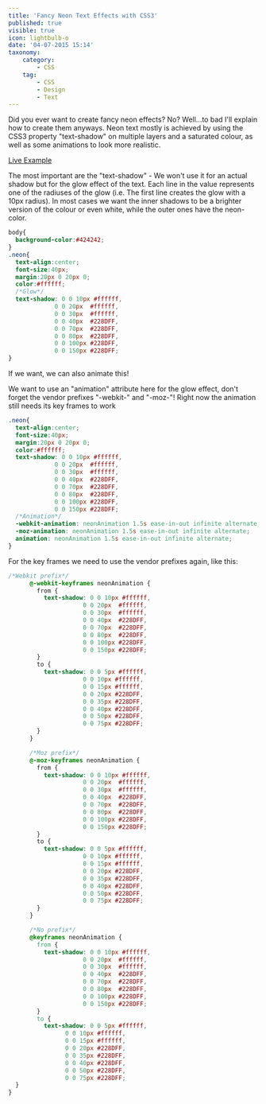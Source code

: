```yaml
---
title: 'Fancy Neon Text Effects with CSS3'
published: true
visible: true
icon: lightbulb-o
date: '04-07-2015 15:14'
taxonomy:
    category:
        - CSS
    tag:
        - CSS
        - Design
        - Text
---
```


Did you ever want to create fancy neon effects? No? Well...to bad I'll explain how to create them anyways. Neon text mostly is achieved by using the CSS3 property "text-shadow" on multiple layers and a saturated colour, as well as some animations to look more realistic.

[Live Example](http://f-rilling.com/projects/NeonText/)


The most important are the "text-shadow" - We won't use it for an actual shadow but for the glow effect of the text. Each line in the value represents one of the radiuses of the glow (i.e. The first line creates the glow with a 10px radius). In most cases we want the inner shadows to be a brighter version of the colour or even white, while the outer ones have the neon-color.

```css
body{
  background-color:#424242;
}
.neon{
  text-align:center;
  font-size:40px;
  margin:20px 0 20px 0;
  color:#ffffff;
  /*Glow*/
  text-shadow: 0 0 10px #ffffff,
             0 0 20px  #ffffff,
             0 0 30px  #ffffff,
             0 0 40px  #228DFF,
             0 0 70px  #228DFF,
             0 0 80px  #228DFF,
             0 0 100px #228DFF,
             0 0 150px #228DFF;
}
```

If we want, we can also animate this!

We want to use an "animation" attribute here for the glow effect, don't forget the vendor prefixes "-webkit-" and "-moz-"! Right now the animation still needs its key frames to work

```css
.neon{
  text-align:center;
  font-size:40px;
  margin:20px 0 20px 0;
  color:#ffffff;
  text-shadow: 0 0 10px #ffffff,
             0 0 20px  #ffffff,
             0 0 30px  #ffffff,
             0 0 40px  #228DFF,
             0 0 70px  #228DFF,
             0 0 80px  #228DFF,
             0 0 100px #228DFF,
             0 0 150px #228DFF;
  /*Animation*/
  -webkit-animation: neonAnimation 1.5s ease-in-out infinite alternate;
  -moz-animation: neonAnimation 1.5s ease-in-out infinite alternate;
  animation: neonAnimation 1.5s ease-in-out infinite alternate;   
}
```

For the key frames we need to use the vendor prefixes again, like this:

```css
/*Webkit prefix*/
      @-webkit-keyframes neonAnimation {
        from {
          text-shadow: 0 0 10px #ffffff,
                     0 0 20px  #ffffff,
                     0 0 30px  #ffffff,
                     0 0 40px  #228DFF,
                     0 0 70px  #228DFF,
                     0 0 80px  #228DFF,
                     0 0 100px #228DFF,
                     0 0 150px #228DFF;
        }
        to {
          text-shadow: 0 0 5px #ffffff,
                     0 0 10px #ffffff,
                     0 0 15px #ffffff,
                     0 0 20px #228DFF,
                     0 0 35px #228DFF,
                     0 0 40px #228DFF,
                     0 0 50px #228DFF,
                     0 0 75px #228DFF;
        }
      }

      /*Moz prefix*/
      @-moz-keyframes neonAnimation {
        from {
          text-shadow: 0 0 10px #ffffff,
                     0 0 20px  #ffffff,
                     0 0 30px  #ffffff,
                     0 0 40px  #228DFF,
                     0 0 70px  #228DFF,
                     0 0 80px  #228DFF,
                     0 0 100px #228DFF,
                     0 0 150px #228DFF;
        }
        to {
          text-shadow: 0 0 5px #ffffff,
                     0 0 10px #ffffff,
                     0 0 15px #ffffff,
                     0 0 20px #228DFF,
                     0 0 35px #228DFF,
                     0 0 40px #228DFF,
                     0 0 50px #228DFF,
                     0 0 75px #228DFF;
        }
      }

      /*No prefix*/
      @keyframes neonAnimation {
        from {
          text-shadow: 0 0 10px #ffffff,
                     0 0 20px  #ffffff,
                     0 0 30px  #ffffff,
                     0 0 40px  #228DFF,
                     0 0 70px  #228DFF,
                     0 0 80px  #228DFF,
                     0 0 100px #228DFF,
                     0 0 150px #228DFF;
        }
        to {
          text-shadow: 0 0 5px #ffffff,
                0 0 10px #ffffff,
                0 0 15px #ffffff,
                0 0 20px #228DFF,
                0 0 35px #228DFF,
                0 0 40px #228DFF,
                0 0 50px #228DFF,
                0 0 75px #228DFF;
  }
}
```
